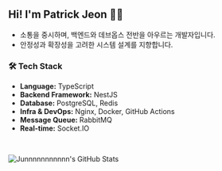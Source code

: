 ## Hi! I'm Patrick Jeon 👋🚀  
- 소통을 중시하며, 백엔드와 데브옵스 전반을 아우르는 개발자입니다.  
- 안정성과 확장성을 고려한 시스템 설계를 지향합니다.

### 🛠 **Tech Stack**
- **Language:** TypeScript  
- **Backend Framework:** NestJS  
- **Database:** PostgreSQL, Redis  
- **Infra & DevOps:** Nginx, Docker, GitHub Actions  
- **Message Queue:** RabbitMQ  
- **Real-time:** Socket.IO  
<br/>

![Junnnnnnnnnnn's GitHub Stats](https://github-readme-stats.vercel.app/api?username=Junnnnnnnnnnn&show_icons=true)
